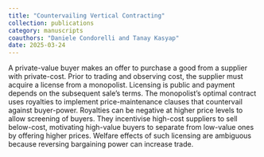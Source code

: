 ```yaml
---
title: "Countervailing Vertical Contracting"
collection: publications
category: manuscripts
coauthors: "Daniele Condorelli and Tanay Kasyap"
date: 2025-03-24
---
```


A private-value buyer makes an offer to purchase a good from a supplier with private-cost. Prior to trading and observing cost, the supplier must acquire a license from a monopolist. Licensing is public and payment depends on the subsequent sale’s terms. The monopolist’s optimal contract uses royalties to implement price-maintenance clauses that countervail against buyer-power. Royalties can be negative at higher price levels to allow screening of buyers. They incentivise high-cost suppliers to sell below-cost, motivating high-value buyers to separate from low-value ones by offering higher prices. Welfare effects of such licensing are ambiguous because reversing bargaining power can increase trade.
